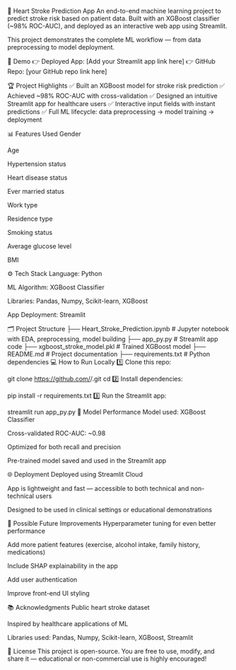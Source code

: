 🧠 Heart Stroke Prediction App
An end-to-end machine learning project to predict stroke risk based on patient data.
Built with an XGBoost classifier (~98% ROC-AUC), and deployed as an interactive web app using Streamlit.

This project demonstrates the complete ML workflow — from data preprocessing to model deployment.

🚀 Demo
👉 Deployed App: [Add your Streamlit app link here]
👉 GitHub Repo: [your GitHub repo link here]

🏆 Project Highlights
✅ Built an XGBoost model for stroke risk prediction
✅ Achieved ~98% ROC-AUC with cross-validation
✅ Designed an intuitive Streamlit app for healthcare users
✅ Interactive input fields with instant predictions
✅ Full ML lifecycle: data preprocessing → model training → deployment

📊 Features Used
Gender

Age

Hypertension status

Heart disease status

Ever married status

Work type

Residence type

Smoking status

Average glucose level

BMI

⚙️ Tech Stack
Language: Python

ML Algorithm: XGBoost Classifier

Libraries: Pandas, Numpy, Scikit-learn, XGBoost

App Deployment: Streamlit

🗂️ Project Structure
├── Heart_Stroke_Prediction.ipynb    # Jupyter notebook with EDA, preprocessing, model building
├── app_py.py                        # Streamlit app code
├── xgboost_stroke_model.pkl         # Trained XGBoost model
├── README.md                        # Project documentation
├── requirements.txt                 # Python dependencies
💻 How to Run Locally
1️⃣ Clone this repo:

git clone https://github.com/<your-username>/<your-repo-name>.git
cd <your-repo-name>
2️⃣ Install dependencies:

pip install -r requirements.txt
3️⃣ Run the Streamlit app:

streamlit run app_py.py
🚀 Model Performance
Model used: XGBoost Classifier

Cross-validated ROC-AUC: ~0.98

Optimized for both recall and precision

Pre-trained model saved and used in the Streamlit app

🌐 Deployment
Deployed using Streamlit Cloud

App is lightweight and fast — accessible to both technical and non-technical users

Designed to be used in clinical settings or educational demonstrations

🔮 Possible Future Improvements
Hyperparameter tuning for even better performance

Add more patient features (exercise, alcohol intake, family history, medications)

Include SHAP explainability in the app

Add user authentication

Improve front-end UI styling

📚 Acknowledgments
Public heart stroke dataset

Inspired by healthcare applications of ML

Libraries used: Pandas, Numpy, Scikit-learn, XGBoost, Streamlit

📄 License
This project is open-source. You are free to use, modify, and share it — educational or non-commercial use is highly encouraged!

